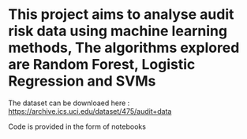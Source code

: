 # This project aims to analyse audit risk data using machine learning methods, The algorithms explored are Random Forest, Logistic Regression and SVMs

The dataset can be downloaed here : https://archive.ics.uci.edu/dataset/475/audit+data

Code is provided in the form of notebooks 
